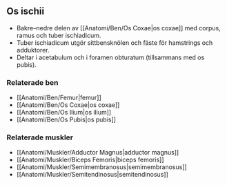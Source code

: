 ## Os ischii

- Bakre–nedre delen av [[Anatomi/Ben/Os Coxae|os coxae]] med corpus, ramus och tuber ischiadicum.  
- Tuber ischiadicum utgör sittbensknölen och fäste för hamstrings och adduktorer.  
- Deltar i acetabulum och i foramen obturatum (tillsammans med os pubis).

### Relaterade ben
- [[Anatomi/Ben/Femur|femur]]
- [[Anatomi/Ben/Os Coxae|os coxae]]
- [[Anatomi/Ben/Os Ilium|os ilium]]
- [[Anatomi/Ben/Os Pubis|os pubis]]

### Relaterade muskler
- [[Anatomi/Muskler/Adductor Magnus|adductor magnus]]
- [[Anatomi/Muskler/Biceps Femoris|biceps femoris]]
- [[Anatomi/Muskler/Semimembranosus|semimembranosus]]
- [[Anatomi/Muskler/Semitendinosus|semitendinosus]]
